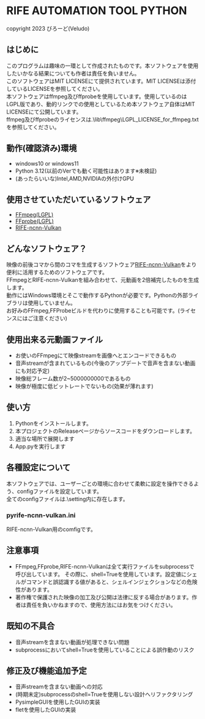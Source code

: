 # RIFE AUTOMATION TOOL PYTHON
copyright 2023 びろーど(Veludo)

## はじめに
このプログラムは趣味の一環として作成されたものです。本ソフトウェアを使用したいかなる結果についても作者は責任を負いません。<br>
このソフトウェアはMIT LICENSEにて提供されています。MIT LICENSEは添付しているLICENSEを参照してください。<br>
本ソフトウェアはffmpeg及びffprobeを使用しています。使用しているのはLGPL版であり、動的リンクでの使用としているため本ソフトウェア自体はMIT LICENSEにて公開しています。<br>
ffmpeg及びffprobeのライセンスは.\lib\ffmpeg\LGPL_LICENSE_for_ffmpeg.txtを参照してください。

## 動作(確認済み)環境
- windows10 or windows11
- Python 3.12(以前のVerでも動く可能性はあります※未検証)
- (あったらいいな)Intel,AMD,NVIDIAの外付けGPU

## 使用させていただいているソフトウェア
- [FFmpeg(LGPL)](https://github.com/BtbN/FFmpeg-Builds/releases/tag/autobuild-2023-11-11-12-54)
- [FFprobe(LGPL)](https://github.com/BtbN/FFmpeg-Builds/releases/tag/autobuild-2023-11-11-12-54)
- [RIFE-ncnn-Vulkan](https://github.com/nihui/rife-ncnn-vulkan/releases/tag/20221029)

## どんなソフトウェア？
映像の前後コマから間のコマを生成するソフトウェア[RIFE-ncnn-Vulkan](https://github.com/nihui/rife-ncnn-vulkan)をより便利に活用するためのソフトウェアです。<br>
FFmpegとRIFE-ncnn-Vulkanを組み合わせて、元動画を2倍補完したものを生成します。<br>
動作にはWindows環境とそこで動作するPythonが必要です。Pythonの外部ライブラリは使用していません。<br>
お好みのFFmpeg,FFProbeビルドを代わりに使用することも可能です。(ライセンスにはご注意ください)<br>

## 使用出来る元動画ファイル
- お使いのFFmpegにて映像streamを画像へとエンコードできるもの
- 音声streamが含まれているもの(今後のアップデートで音声を含まない動画にも対応予定)
- 映像総フレーム数が2~5000000000であるもの
- 映像が極度に低ビットレートでないもの(効果が薄れます)

## 使い方
1. Pythonをインストールします。
2. 本プロジェクトのReleaseページからソースコードをダウンロードします。
3. 適当な場所で展開します
4. App.pyを実行します

## 各種設定について
本ソフトウェアでは、ユーザーごとの環境に合わせて柔軟に設定を操作できるよう、configファイルを設定しています。<br>
全てのconfigファイルは.\setting内に存在します。

### pyrife-ncnn-vulkan.ini
RIFE-ncnn-Vulkan用のcomfigです。

## 注意事項
- FFmpeg,FFprobe,RIFE-ncnn-Vulkanは全て実行ファイルをsubprocessで呼び出しています。
    その際に、shell=Trueを使用しています。設定値にシェルがコマンドと誤認識する値があると、シェルインジェクションなどの危険性があります。
- 著作権で保護された映像の加工及び公開は法律に反する場合があります。作者は責任を負いかねますので、使用方法にはお気をつけください。

## 既知の不具合
- 音声streamを含まない動画が処理できない問題
- subprocessにおいてshell=Trueを使用していることによる誤作動のリスク

## 修正及び機能追加予定
- 音声streamを含まない動画への対応
- (時期未定)subprocessのshell=Trueを使用しない設計へリファクタリング
- PysimpleGUIを使用したGUIの実装
- fletを使用したGUIの実装

